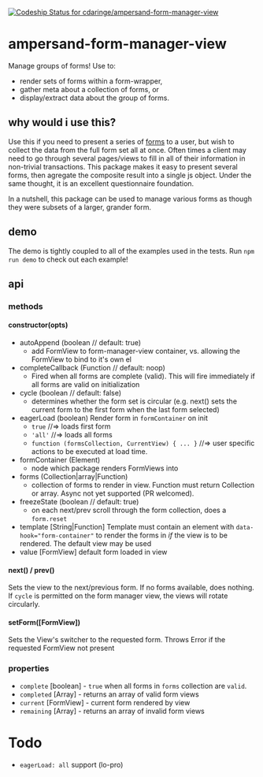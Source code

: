 [ ![Codeship Status for cdaringe/ampersand-form-manager-view](https://codeship.com/projects/dd792fa0-0511-0133-1aec-265ba245c2c5/status?branch=master)](https://codeship.com/projects/89424)

# ampersand-form-manager-view
Manage groups of forms!  Use to:
- render sets of forms within a form-wrapper,
- gather meta about a collection of forms, or
- display/extract data about the group of forms.

## why would i use this?
Use this if you need to present a series of [forms](AmpersandJS/ampersand-form-view) to a user, but wish to collect the data from the full form set all at once.  Often times a client may need to go through several pages/views to fill in all of their information in non-trivial transactions.  This package makes it easy to present several forms, then agregate the composite result into a single js object.  Under the same thought, it is an excellent questionnaire foundation.

In a nutshell, this package can be used to manage various forms as though they were subsets of a larger, grander form.

## demo
The demo is tightly coupled to all of the examples used in the tests.  Run `npm run demo` to check out each example!

## api

### methods

#### constructor(opts)
- autoAppend (boolean // default: true)
    - add FormView to form-manager-view container, vs. allowing the FormView to bind to it's own el
- completeCallback (Function // default: noop)
    - Fired when all forms are complete (valid).  This will fire immediately if all forms are valid on initialization
- cycle (boolean // default: false)
    - determines whether the form set is circular (e.g. next() sets the current form to the first form when the last form selected)
- eagerLoad (boolean) Render form in `formContainer` on init
    - `true` //=> loads first form
    - `'all'` //=> loads all forms
    - `function (formsCollection, CurrentView) { ... }` //=> user specific actions to be executed at load time.
- formContainer (Element)
    - node which package renders FormViews into
- forms (Collection|array|Function)
    - collection of forms to render in view.  Function must return Collection or array.  Async not yet supported (PR welcomed).
- freezeState (boolean // default: true)
    - on each next/prev scroll through the form collection, does a `form.reset`
- template [String|Function]
    Template must contain an element with `data-hook="form-container"` to render the forms in *if* the view is to be rendered.  The default view may be used
- value [FormView]
    default form loaded in view

#### next() / prev()
Sets the view to the next/previous form.  If no forms available, does nothing. If `cycle` is permitted on the form manager view, the views will rotate circularly.

#### setForm([FormView])
Sets the View's switcher to the requested form.  Throws Error if the requested FormView not present


### properties

- `complete` [boolean] - `true` when all forms in `forms` collection are `valid`.
- `completed` [Array] - returns an array of valid form views
- `current` [FormView] - current form rendered by view
- `remaining` [Array] - returns an array of invalid form views

# Todo
* `eagerLoad: all` support (lo-pro)
